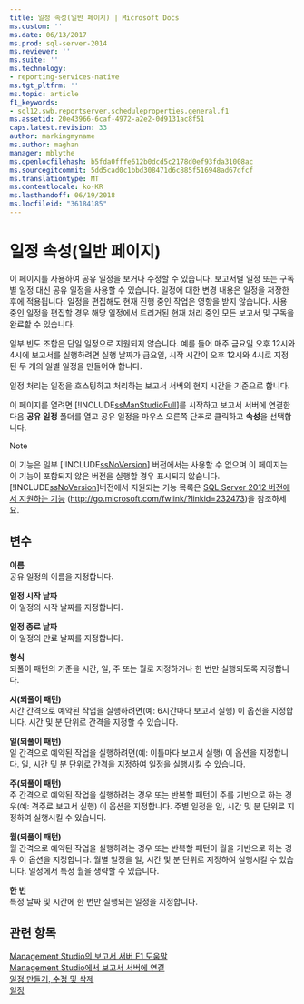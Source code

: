 ```yaml
---
title: 일정 속성(일반 페이지) | Microsoft Docs
ms.custom: ''
ms.date: 06/13/2017
ms.prod: sql-server-2014
ms.reviewer: ''
ms.suite: ''
ms.technology:
- reporting-services-native
ms.tgt_pltfrm: ''
ms.topic: article
f1_keywords:
- sql12.swb.reportserver.scheduleproperties.general.f1
ms.assetid: 20e43966-6caf-4972-a2e2-0d9131ac8f51
caps.latest.revision: 33
author: markingmyname
ms.author: maghan
manager: mblythe
ms.openlocfilehash: b5fda0fffe612b0dcd5c2178d0ef93fda31008ac
ms.sourcegitcommit: 5dd5cad0c1bbd308471d6c885f516948ad67dfcf
ms.translationtype: MT
ms.contentlocale: ko-KR
ms.lasthandoff: 06/19/2018
ms.locfileid: "36184185"
---
```

# <a name="schedule-properties-general-page"></a>일정 속성(일반 페이지)
  이 페이지를 사용하여 공유 일정을 보거나 수정할 수 있습니다. 보고서별 일정 또는 구독별 일정 대신 공유 일정을 사용할 수 있습니다. 일정에 대한 변경 내용은 일정을 저장한 후에 적용됩니다. 일정을 편집해도 현재 진행 중인 작업은 영향을 받지 않습니다. 사용 중인 일정을 편집할 경우 해당 일정에서 트리거된 현재 처리 중인 모든 보고서 및 구독을 완료할 수 있습니다.  
  
 일부 빈도 조합은 단일 일정으로 지원되지 않습니다. 예를 들어 매주 금요일 오후 12시와 4시에 보고서를 실행하려면 실행 날짜가 금요일, 시작 시간이 오후 12시와 4시로 지정된 두 개의 일별 일정을 만들어야 합니다.  
  
 일정 처리는 일정을 호스팅하고 처리하는 보고서 서버의 현지 시간을 기준으로 합니다.  
  
 이 페이지를 열려면 [!INCLUDE[ssManStudioFull](../../includes/ssmanstudiofull-md.md)]를 시작하고 보고서 서버에 연결한 다음 **공유 일정** 폴더를 열고 공유 일정을 마우스 오른쪽 단추로 클릭하고 **속성**을 선택합니다.  
  
> [!NOTE]  
>  이 기능은 일부 [!INCLUDE[ssNoVersion](../../includes/ssnoversion-md.md)] 버전에서는 사용할 수 없으며 이 페이지는 이 기능이 포함되지 않은 버전을 실행할 경우 표시되지 않습니다. [!INCLUDE[ssNoVersion](../../includes/ssnoversion-md.md)]버전에서 지원되는 기능 목록은 [SQL Server 2012 버전에서 지원하는 기능](http://go.microsoft.com/fwlink/?linkid=232473) (http://go.microsoft.com/fwlink/?linkid=232473)을 참조하세요.  
  
## <a name="options"></a>변수  
 **이름**  
 공유 일정의 이름을 지정합니다.  
  
 **일정 시작 날짜**  
 이 일정의 시작 날짜를 지정합니다.  
  
 **일정 종료 날짜**  
 이 일정의 만료 날짜를 지정합니다.  
  
 **형식**  
 되풀이 패턴의 기준을 시간, 일, 주 또는 월로 지정하거나 한 번만 실행되도록 지정합니다.  
  
 **시(되풀이 패턴)**  
 시간 간격으로 예약된 작업을 실행하려면(예: 6시간마다 보고서 실행) 이 옵션을 지정합니다. 시간 및 분 단위로 간격을 지정할 수 있습니다.  
  
 **일(되풀이 패턴)**  
 일 간격으로 예약된 작업을 실행하려면(예: 이틀마다 보고서 실행) 이 옵션을 지정합니다. 일, 시간 및 분 단위로 간격을 지정하여 일정을 실행시킬 수 있습니다.  
  
 **주(되풀이 패턴)**  
 주 간격으로 예약된 작업을 실행하려는 경우 또는 반복할 패턴이 주를 기반으로 하는 경우(예: 격주로 보고서 실행) 이 옵션을 지정합니다. 주별 일정을 일, 시간 및 분 단위로 지정하여 실행시킬 수 있습니다.  
  
 **월(되풀이 패턴)**  
 월 간격으로 예약된 작업을 실행하려는 경우 또는 반복할 패턴이 월을 기반으로 하는 경우 이 옵션을 지정합니다. 월별 일정을 일, 시간 및 분 단위로 지정하여 실행시킬 수 있습니다. 일정에서 특정 월을 생략할 수 있습니다.  
  
 **한 번**  
 특정 날짜 및 시간에 한 번만 실행되는 일정을 지정합니다.  
  
## <a name="see-also"></a>관련 항목  
 [Management Studio의 보고서 서버 F1 도움말](report-server-in-management-studio-f1-help.md)   
 [Management Studio에서 보고서 서버에 연결](connect-to-a-report-server-in-management-studio.md)   
 [일정 만들기, 수정 및 삭제](../subscriptions/create-modify-and-delete-schedules.md)   
 [일정](../subscriptions/schedules.md)  
  
  